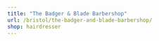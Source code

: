 ```yaml
---
title: "The Badger & Blade Barbershop"
url: /bristol/the-badger-and-blade-barbershop/
shop: hairdresser
---
```

